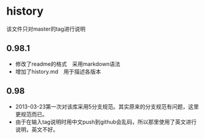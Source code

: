 ﻿# history
该文件只对master的tag进行说明
## 0.98.1
* 修改了readme的格式　采用markdown语法
* 增加了history.md　用于描述各版本
## 0.98
* 2013-03-23第一次对该库采用5分支规范。其实原来的分支规范有问题，这里更规范而已。
* 由于在输入tag说明时用中文push到github会乱码，所以那里使用了英文进行说明，英文不好。
